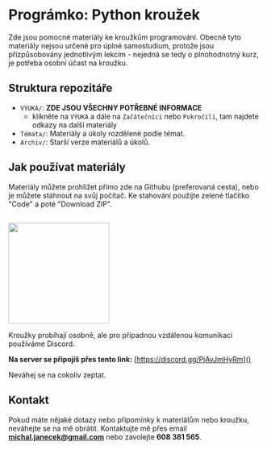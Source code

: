 # Prográmko: Python kroužek

Zde jsou pomocné materiály ke kroužkům programování.
Obecně tyto materiály nejsou určené pro úplné samostudium, protože jsou přizpůsobovány jednotlivým lekcím - nejedná se tedy o plnohodnotný kurz, je potřeba osobní účast na kroužku.

## Struktura repozitáře

- `VÝUKA/`: **ZDE JSOU VŠECHNY POTŘEBNÉ INFORMACE**
  - klikněte na `VÝUKA` a dále na `Začátečníci` nebo `Pokročilí`, tam najdete odkazy na další materiály
- `Témata/`: Materiály a úkoly rozdělené podle témat.
- `Archiv/`: Starší verze materiálů a úkolů.

## Jak používat materiály
Materiály můžete prohlížet přímo zde na Githubu (preferovaná cesta), nebo je můžete stáhnout na svůj počítač. Ke stahování použijte zelené tlačítko "Code" a poté "Download ZIP".

##
<img src="https://assets-global.website-files.com/6257adef93867e50d84d30e2/636e0b5061df29d55a92d945_full_logo_blurple_RGB.svg" width="200">

Kroužky probíhají osobně, ale pro případnou vzdálenou komunikaci používáme Discord. 

**Na server se připojíš přes tento link:** [https://discord.gg/PjAvJmHyRm]()


Neváhej se na cokoliv zeptat. 

## Kontakt
Pokud máte nějaké dotazy nebo připomínky k materiálům nebo kroužku, neváhejte se na mě obrátit. Kontaktujte mě přes email **michal.janecek@gmail.com** nebo zavolejte **608 381 565**. 